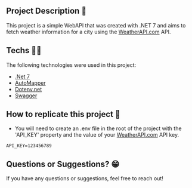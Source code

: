 ## Project Description :ledger:
This project is a simple WebAPI that was created with .NET 7 and aims to fetch weather information for a city using the [WeatherAPI.com](www.weatherapi.com/) API.

## Techs :man_technologist:

The following technologies were used in this project:

- [.Net 7](https://dotnet.microsoft.com/pt-br/download/dotnet/7.0)
- [AutoMapper](https://automapper.org/)
- [Dotenv.net](https://github.com/bolorundurowb/dotenv.net)
- [Swagger](https://swagger.io/)

## How to replicate this project :dvd:
- You will need to create an .env file in the root of the project with the 'API_KEY' property and the value of your [WeatherAPI.com](www.weatherapi.com/) API key.
```
API_KEY=123456789
```

## Questions or Suggestions? :grin:
If you have any questions or suggestions, feel free to reach out!